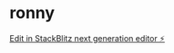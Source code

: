 # ronny

[Edit in StackBlitz next generation editor ⚡️](https://stackblitz.com/~/github.com/M1ke-0g/ronny)